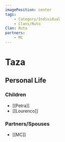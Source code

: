 ```yaml
---
imagePosition: center
tags:
    - Category/Individual
    - Clans/Ruto
Clan: Ruto
partners:
    - MC
---
```


# Taza

## Personal Life

### Children

-   [[Petra]]
-   [[Lourenco]]

### Partners/Spouses

-   [[MC]]
